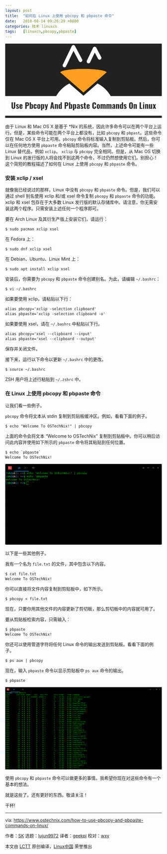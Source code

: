 ```yaml
---
layout: post
title:	"如何在 Linux 上使用 pbcopy 和 pbpaste 命令"
date:	2018-08-14 09:26:29 +0800 
categories:	技术 linuxcn 
tags:	[linuxcn,pbcopy,pbpaste]
---
```



![](/Asserts/Images/album/201808/14/092631ugqj2klqnj8n2lp4.png)


由于 Linux 和 Mac OS X 是基于 \*Nix 的系统，因此许多命令可以在两个平台上运行。但是，某些命令可能在两个平台上都没有，比如 `pbcopy` 和 `pbpast`。这些命令仅在 Mac OS X 平台上可用。`pbcopy` 命令将标准输入复制到剪贴板。然后，你可以在任何地方使用 `pbpaste` 命令粘贴剪贴板内容。当然，上述命令可能有一些 Linux 替代品，例如 `xclip`。 `xclip` 与 `pbcopy` 完全相同。但是，从 Mac OS 切换到 Linux 的发行版的人将会找不到这两个命令，不过仍然想使用它们。别担心！这个简短的教程描述了如何在 Linux 上使用 `pbcopy` 和 `pbpaste` 命令。


### 安装 xclip / xsel


就像我已经说过的那样，Linux 中没有 `pbcopy` 和 `pbpaste` 命令。但是，我们可以通过 shell 别名使用 xclip 和/或 xsel 命令复制 `pbcopy` 和 `pbpaste` 命令的功能。xclip 和 xsel 包存在于大多数 Linux 发行版的默认存储库中。请注意，你无需安装这两个程序。只需安装上述任何一个程序即可。


要在 Arch Linux 及其衍生产版上安装它们，请运行：



```
$ sudo pacman xclip xsel

```

在 Fedora 上：



```
$ sudo dnf xclip xsel

```

在 Debian、Ubuntu、Linux Mint 上：



```
$ sudo apt install xclip xsel

```

安装后，你需要为 `pbcopy` 和 `pbpaste` 命令创建别名。为此，请编辑 `~/.bashrc`：



```
$ vi ~/.bashrc

```

如果要使用 xclip，请粘贴以下行：



```
alias pbcopy='xclip -selection clipboard'
alias pbpaste='xclip -selection clipboard -o'

```

如果要使用 xsel，请在 `~/.bashrc` 中粘贴以下行。



```
alias pbcopy='xsel --clipboard --input'
alias pbpaste='xsel --clipboard --output'

```

保存并关闭文件。


接下来，运行以下命令以更新 `~/.bashrc` 中的更改。



```
$ source ~/.bashrc

```

ZSH 用户将上述行粘贴到 `~/.zshrc` 中。


### 在 Linux 上使用 pbcopy 和 pbpaste 命令


让我们看一些例子。


`pbcopy` 命令将文本从 stdin 复制到剪贴板缓冲区。例如，看看下面的例子。



```
$ echo "Welcome To OSTechNix!" | pbcopy

```

上面的命令会将文本 “Welcome to OSTechNix” 复制到剪贴板中。你可以稍后访问此内容并使用如下所示的 `pbpaste` 命令将其粘贴到任何位置。



```
$ echo `pbpaste`
Welcome To OSTechNix!

```

![](/Asserts/Images/album/201808/14/092632tl5uau5sza5mm3as.png)


以下是一些其他例子。


我有一个名为 `file.txt` 的文件，其中包含以下内容。



```
$ cat file.txt
Welcome To OSTechNix!

```

你可以直接将文件内容复制到剪贴板中，如下所示。



```
$ pbcopy < file.txt

```

现在，只要你用其他文件的内容更新了剪切板，那么剪切板中的内容就可用了。


要从剪贴板检索内容，只需输入：



```
$ pbpaste
Welcome To OSTechNix!

```

你还可以使用管道字符将任何 Linux 命令的输出发送到剪贴板。看看下面的例子。



```
$ ps aux | pbcopy

```

现在，输入 `pbpaste` 命令以显示剪贴板中 `ps aux` 命令的输出。



```
$ pbpaste

```

![](/Asserts/Images/album/201808/14/092633obkgk1bvkekk15wg.png)


使用 `pbcopy` 和 `pbpaste` 命令可以做更多的事情。我希望你现在对这些命令有一个基本的想法。


就是这些了。还有更好的东西。敬请关注！


干杯!




---


via: <https://www.ostechnix.com/how-to-use-pbcopy-and-pbpaste-commands-on-linux/>


作者：[SK](https://www.ostechnix.com/author/sk/) 选题：[lujun9972](https://github.com/lujun9972) 译者：[geekpi](https://github.com/geekpi) 校对：[wxy](https://github.com/wxy)


本文由 [LCTT](https://github.com/LCTT/TranslateProject) 原创编译，[Linux中国](https://linux.cn/) 荣誉推出
